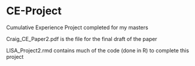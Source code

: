 # CE-Project
Cumulative Experience Project completed for my masters

Craig_CE_Paper2.pdf is the file for the final draft of the paper

LISA_Project2.rmd contains much of the code (done in R) to complete this project
